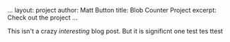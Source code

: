 ...
layout: project
author: Matt Button
title: Blob Counter Project
excerpt: Check out the project
...

This isn't a crazy _interesting_ blog post. But it is  significnt one
test tes ttest 
